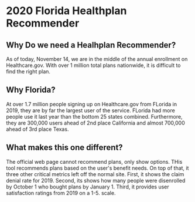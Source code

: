 # 2020 Florida Healthplan Recommender

## Why Do we need a Healhplan Recommender?
As of today,  November 14, we are in the middle of the annual enrollment on Healthcare.gov.  With over 1 million total plans nationwide, it is difficult to find the right plan.

## Why Florida?
At over 1.7 million people signing up on Healthcare.gov from FLorida in 2019, they are by far the largest user of the service.  FLorida had more people use it last year than the bottom 25 states combined.  Furthermore, they are 300,000 users ahead of 2nd place California and almost 700,000 ahead of 3rd place Texas.

## What makes this one different?
The official web page cannot recommend plans, only show options. THis tool recommends plans based on the user's benefit needs. On top of that, it three other critical metrics left off the normal site. First, it shows the claim denial rate for 2019. Second, its shows how many people were disenrolled by October 1 who bought plans by January 1. Third, it provides user satisfaction ratings from 2019 on a 1-5. scale.
